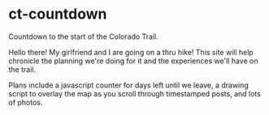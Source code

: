 # ct-countdown
Countdown to the start of the Colorado Trail.

Hello there! My girlfriend and I are going on a thru hike! This site will help chronicle the planning we're doing for it and the experiences we'll have on the trail.

Plans include a javascript counter for days left until we leave, a drawing script to overlay the map as you scroll through timestamped posts, and lots of photos.
